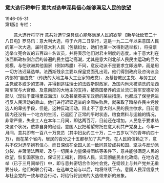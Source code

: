 ### 意大选行将举行  意共对选举深具信心能够满足人民的欲望  

1946-05-31  
第1版()
专栏：

　　意大选行将举行
    意共对选举深具信心能够满足人民的欲望
    【新华社延安二十八日电】罗马讯：意大利大选，将于六月二日举行，这是一九二二年以来意国人民的第一次大选，届时意大利人民（包括妇女，她们也第一次得到选举权），将投票选举立宪会议的五百四十名议员，并将表示他们对君主制度的态度。由于意大利在法西斯政权倒台后的普遍的民主运动高潮，尤其是意大利北部人民民主运动的巨大规模，与在欧洲其他国家（例如希腊）不同，意反动派不是要求立即选举，而是用一切方法迟延选举。法西斯残余主要以保皇党面孔出现，他们得到政府及咨询议会内部的“自由党”（传统的大地主与大工业家的政党）、及基督教民主党、与劳工民主党或多或少的支持，并得到逃往瑞士的法西斯财政家、及国内尚未被清洗的法西斯军官与大官僚、及意南部的大地主的支持，被英国豢养的波兰流亡将军安德斯的部队（现驻于亚得里亚海滨）以及甚至英美军政府的某些措施，也都成了保皇党进行反人民活动的靠山。他们进行迟延选举的企图失败后，就采取了暗杀各民主党候选人的卑劣手段，但是，这种反动活动，阻止不了意大利人民的民主欲求。目前意国内还没有一个地方的生活，已返回了正常的平时状态，粮食燃料与运输的情况，非常严重，失业工人在本年二月间，即达两百万，目前还在增加。人民急于要求结束这个状况，依靠自身的经验，意国人民把希望寄托在意大利共产党身上。今年一月间，意共即有一百八十万党员（其中妇女约三十万，二十五岁以下的青年约四十万），而在某个省内，居民的百分之十五都参加了共产党。在人民的信赖之下，意共不仅对选举抱有信心，而日深信在全国人民一致同意赞成共和国、坚决与反动派分裂、并萧清法西斯、及与一切民主力量保持团结等条件下，意共能够满足人民的欲望，恢复国家独立，保证劳工福利，团结人民，实现彻底民主化政纲。在地方选举（已于三月间举行）中，即与意共密切合作的社会党，在纲领上与共产党并无重要分歧，他们的联合行动，在选举之前与以后，均将继续下去。意国人民深信意共与社会党的一致与联合行动，将给行将到来的大选带来新的景象。  

